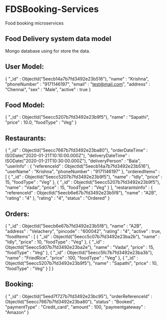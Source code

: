 # FDSBooking-Services
Food booking microservices

Food Delivery system data model
--------------------------------

Mongo database using for store the data.

User Model:
-----------

{
    "_id" : ObjectId("5eecb14a7b7fd3492e23b516"),
    "name" : "Krishna",
    "phoneNumber" : "9171146197",
    "email" : "test@mail.com",
    "address" : "Chennai",
    "sex" : "Male",
    "active" : true
}

Food Model:
-------------------

{
    "_id" : ObjectId("5eecc5207b7fd3492e23b9f5"),
    "name" : "Sapathi",
    "price" : 10.0,
    "foodType" : "Veg"
}

Restaurants:
---------------
{
    "_id" : ObjectId("5eecc7667b7fd3492e23ba80"),
    "orderDateTime" : ISODate("2020-01-21T10:10:00.000Z"),
    "deliveryDateTime" : ISODate("2020-01-21T10:30:00.000Z"),
    "deliveryPerson" : "Bala",
    "userInfo" : {
        "referenceId" : ObjectId("5eecb14a7b7fd3492e23b516"),
        "userName" : "Krishna",
        "phoneNumber" : "9171146197"
    },
    "orderedItems" : [ 
        {
            "_id" : ObjectId("5eecc5207b7fd3492e23b9f5"),
            "name" : "Idly",
            "price" : 15,
            "foodType" : "Veg"
        }, 
        {
            "_id" : ObjectId("5eecc5207b7fd3492e23b9f5"),
            "name" : "Vadai",
            "price" : 15,
            "foodType" : "Veg"
        }
    ],
    "restarantsInfo" : {
        "referenceId" : ObjectId("5eecb6e67b7fd3492e23b5f8"),
        "name" : "A2B",
        "rating" : "4"
    },
    "rating" : "4",
    "status" : "Ordered"
}

Orders:
--------------
{
    "_id" : ObjectId("5eecb6e67b7fd3492e23b5f8"),
    "name" : "A2B",
    "address" : "Velachery",
    "pincode" : "600042",
    "rating" : "4",
    "active" : true,
    "foodItems" : [ 
        {
            "_id" : ObjectId("5eecc5c07b7fd3492e23ba2b"),
            "name" : "Idly",
            "price" : 10,
            "foodType" : "Veg"
        }, 
        {
            "_id" : ObjectId("5eecc5d07b7fd3492e23ba2e"),
            "name" : "Vadai",
            "price" : 15,
            "foodType" : "Veg"
        }, 
        {
            "_id" : ObjectId("5eecc5fc7b7fd3492e23ba3b"),
            "name" : "FriedRice",
            "price" : 100,
            "foodType" : "Veg"
        }, 
        {
            "_id" : ObjectId("5eecc5207b7fd3492e23b9f5"),
            "name" : "Sapathi",
            "price" : 10,
            "foodType" : "Veg"
        }
    ]
}

Booking:
-----------
{
    "_id" : ObjectId("5eed7f727b7fd3492e23bc95"),
    "orderReferenceId" : ObjectId("5eecc7667b7fd3492e23ba80"),
    "status" : "Booked",
    "paymentType" : "Credit_card",
    "amount" : 100,
    "paymentgateway" : "Amazon"
}
